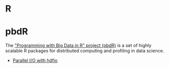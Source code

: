 # R



# pbdR

The ["Programming with Big Data in R" project (pbdR)](https://pbdr.org/) is a set of highly scalable R packages for distributed computing and profiling in data science.

* [Parallel I/O with hdfio](content/pbdR/io.md)
